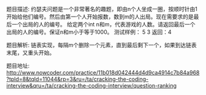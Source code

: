 ﻿题目描述:
约瑟夫问题是一个非常著名的趣题，即由n个人坐成一圈，按顺时针由1开始给他们编号。然后由第一个人开始报数，数到m的人出局。现在需要求的是最后一个出局的人的编号。
给定两个int n和m，代表游戏的人数。请返回最后一个出局的人的编号。保证n和m小于等于1000。
测试样例：
5 3
返回：4

题目解析:
链表实现，每隔m个删除一个元素，直到最后剩下一个，如果到达链表末尾，又重头开始。

题目地址:
http://www.nowcoder.com/practice/11b018d042444d4d9ca4914c7b84a968?tpId=8&tqId=11044&rp=3&ru=/ta/cracking-the-coding-interview&qru=/ta/cracking-the-coding-interview/question-ranking